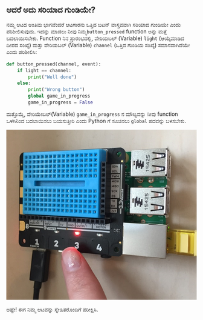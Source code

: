## ಆದರೆ ಅದು ಸರಿಯಾದ ಗುಂಡಿಯೇ?

ನಮ್ಮ ಆಟದ ಅಂತಿಮ ಭಾಗವೆಂದರೆ ಆಟಗಾರನು ಒತ್ತಿದ ಬಟನ್ ವಾಸ್ತವವಾಗಿ ಸರಿಯಾದ ಗುಂಡಿಯೇ ಎಂದು ಪರಿಶೀಲಿಸುವುದು. ಇದನ್ನು ಮಾಡಲು ನೀವು ನಿಮ್ಮ`button_pressed` function ಅನ್ನು ಮತ್ತೆ ಬದಲಾಯಿಸಬೇಕು. Function ನಿನ ಪ್ರಾರಂಭದಲ್ಲಿ, ವೇರಿಯಬಲ್ (Variable) `light` (ಆಯ್ಕೆಮಾಡಿದ ದೀಪದ ಸಂಖ್ಯೆ) ಮತ್ತು ವೇರಿಯಬಲ್ (Variable) `channel` (ಒತ್ತಿದ ಗುಂಡಿಯ ಸಂಖ್ಯೆ) ಸಮಾನವಾಗಿದೆಯೇ ಎಂದು ಪರಿಶೀಲಿಸಿ:

```python
def button_pressed(channel, event):
    if light == channel:
        print("Well done")
    else:
        print("Wrong button")
        global game_in_progress
        game_in_progress = False
```

ಮತ್ತೊಮ್ಮೆ, ವೇರಿಯೇಬಲ್(Variable) `game_in_progress` ನ ಮೌಲ್ಯವನ್ನು ನೀವು function ಒಳಗಿನಿಂದ ಬದಲಾಯಿಸಲು ಬಯಸುತ್ತೀರಿ ಎಂದು Python ‌ಗೆ ಸೂಚಿಸಲು `global` ಪದವನ್ನು ಬಳಸಬೇಕು.

![ಈಗ ಆಟವು, ನೀವು ಸರಿಯಾದ ಗುಂಡಿಯನ್ನು ಒತ್ತಿದ್ದೀರಾ ಎಂದು ಕಂಡುಹಿಡಿಯುವುದು](images/press-right-button.png)

ಅಷ್ಟೇ! ಈಗ ನಿಮ್ಮ ಆಟವನ್ನು ಸ್ನೇಹಿತರೊಂದಿಗೆ ಪರೀಕ್ಷಿಸಿ.